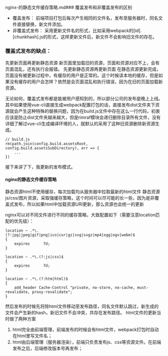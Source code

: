 nginx-的静态文件缓存策略.md### 覆盖发布和非覆盖发布的区别

* 覆盖发布： 前端项目打包后每次产生相同的文件名，发布至服务器时，同名文件直接替换，新文件添加。
* 非覆盖式发布： 采用更新文件名的形式，比如采用webpack的[id].[chunkhash].js的形式，这样更新文件后，新文件不会影响旧文件的存在。

### 覆盖式发布的缺点：

先更新页面再更新静态资源
新页面里加载旧的资源，页面和资源对应不上，会有页面混乱，还有执行会报错。
先更新静态资源再更新页面
在静态资源更新完成，页面没有被更新过程中，有缓存的用户是正常的。这个时候读本地的缓存，但是如果没有缓存的用户会怎样？依然是会页面混乱和执行错误，因为在旧的页面加载新资源。

无论如何，覆盖式发布都是能被用户感知到的，所以部分公司的发布是晚上上线。其中如果使用vue-cli直接生成webpack配置打包的话，直接发布dist文件夹下资源就会产生这种特殊的替换问题，因为在build.js文件中存在这么一行代码，初衷应该是防止dist文件夹越来越大，但是rimraf模块会递归删除目录所有文件，没有详细了解过vue-cli生成编译环境的人，就默认的采用了这种旧资源删除新资源生成。
```
// build.js
rm(path.join(config.build.assetsRoot, config.build.assetsSubDirectory), err => {
    ...
})
```

接下来讲了下，我更新的发布模式。
#### nginx的静态文件缓存策略

静态资源html不使用缓存，每次加载均从服务器中拉取最新的html文件
静态资源js/css/图片资源，采取强缓存策略，这个时间可以尽可能的长一些，因为是非覆盖式发布，所以如果html中加载资源URI更新，那么资源也会统一的更新

nginx可以对不同文件进行不同的缓存策略，大致配置如下（需要注意location匹配的优先级）：

```
location ~ .*\.(?:jpg|jpeg|gif|png|ico|cur|gz|svg|svgz|mp4|ogg|ogv|webm)$
{
    expires      7d;
}

location ~ .*\.(?:js|css)$
{
    expires      7d;
}

location ~ .*\.(?:htm|html)$
{
    add_header Cache-Control "private, no-store, no-cache, must-revalidate, proxy-revalidate";
}
```

然后发布的时候先将除html文件移动至发布路径，同名文件默认跳过，新生成的文件会产生新的hash，新旧文件不会冲突，共存在发布路径。
html文件的更新当时做了两种方案

1. html完全由前端管理，前端发布的时候会有html文件，webpack打包时自动在html里写文件名；
2. html由后端管理（服务器渲染），前端只负责发布js、css等资源文件。在前端发布之后，后端修改版本号再发布；
